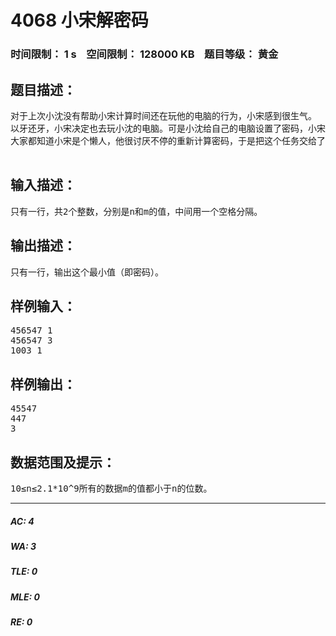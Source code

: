 # 4068 小宋解密码   
### 时间限制： 1 s&nbsp;&nbsp;&nbsp;&nbsp;空间限制： 128000 KB&nbsp;&nbsp;&nbsp;&nbsp;题目等级： 黄金  
## 题目描述：  

<pre>
对于上次小沈没有帮助小宋计算时间还在玩他的电脑的行为，小宋感到很生气。  
以牙还牙，小宋决定也去玩小沈的电脑。可是小沈给自己的电脑设置了密码，小宋破解不出。幸好小宋的另一个好基友大方知道小沈电脑的密码，于是就告诉了他。可惜小沈已经改掉了密码，但是小宋有幸知道了小沈改密码的法则。大方告诉小宋，小沈的密码原来是一个正整数n，后来小沈去掉了其中的m个数字，使其剩下的数字按原先从左到右的相对次序组成一个新数，但该新数的值是尽可能小的。现在小沈已经得知了小宋的阴谋，于是改了许多次密码。  
大家都知道小宋是个懒人，他很讨厌不停的重新计算密码，于是把这个任务交给了你，希望你能胜任。  

</pre>
  
  
## 输入描述：  

<pre>
只有一行，共2个整数，分别是n和m的值，中间用一个空格分隔。
</pre>
  
  
## 输出描述：  

<pre>
只有一行，输出这个最小值（即密码）。
</pre>
  
  
## 样例输入：  

<pre>
456547 1  
456547 3  
1003 1
</pre>
  
  
## 样例输出：  

<pre>
45547  
447  
3
</pre>
  
  
## 数据范围及提示：  

<pre>
10≤n≤2.1*10^9所有的数据m的值都小于n的位数。
</pre>
  
  
***  

##### AC: 4  
##### WA: 3  
##### TLE: 0  
##### MLE: 0  
##### RE: 0  
